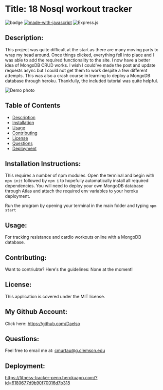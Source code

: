 # Title: 18 Nosql workout tracker

![badge](https://img.shields.io/badge/license-MIT-darkred) [![made-with-javascript](https://img.shields.io/badge/Made%20with-JavaScript-1f425f.svg)](https://www.javascript.com) 
![Express.js](https://img.shields.io/badge/express.js-%23404d59.svg?style=for-the-badge&logo=express&logoColor=%2361DAFB)


## Description:
This project was quite difficult at the start as there are many moving parts to wrap my head around. Once things clicked, everything fell into place and I was able to add the required functionality to the site. I now have a better idea of MongoDB CRUD works. I wish I could've made the post and update requests async but I could not get them to work despite a few different attempts. This was also a crash course in learning to deploy a MongoDB database through heroku. Thankfully, the included tutorial was quite helpful. 

![Demo photo](https://i.gyazo.com/2876b38aab14d28db38afb02f9e04619.png)


## Table of Contents
- [Description](#description)
- [Installation](#installation)
- [Usage](#usage)
- [Contributing](#contributing)
- [License](#license)
- [Questions](#questions)
- [Deployment](#deployment)

## Installation Instructions:

This requires a number of npm modules. Open the terminal and begin with ```npm init``` followed by ```npm i``` to hopefully automatically install all required dependencies. You will need to deploy your own MongoDB database through Atlas and attach the required env variables to your heroku deployment.

Run the program by opening your terminal in the main folder and typing ```npm start```

## Usage:

For tracking resistance and cardio workouts online with a MongoDB database.

## Contributing:

Want to contriubte? Here's the guidelines: None at the moment!


## License:

This application is covered under the MIT license. 

## My Github Account:

  Click here: https://github.com/Daelso

## Questions:

  Feel free to email me at: cmurtau@g.clemson.edu
  
## Deployment: 
https://fitness-tracker-penn.herokuapp.com/?id=6180677d9b90f70016d7b318
